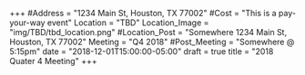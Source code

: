 +++
#Address = "1234 Main St, Houston, TX 77002"
#Cost = "This is a pay-your-way event"
Location = "TBD"
Location_Image = "img/TBD/tbd_location.png"
#Location_Post = "Somewhere 1234 Main St, Houston, TX 77002"
Meeting = "Q4 2018"
#Post_Meeting = "Somewhere @ 5:15pm"
date = "2018-12-01T15:00:00-05:00"
draft = true
title = "2018 Quater 4 Meeting"
+++